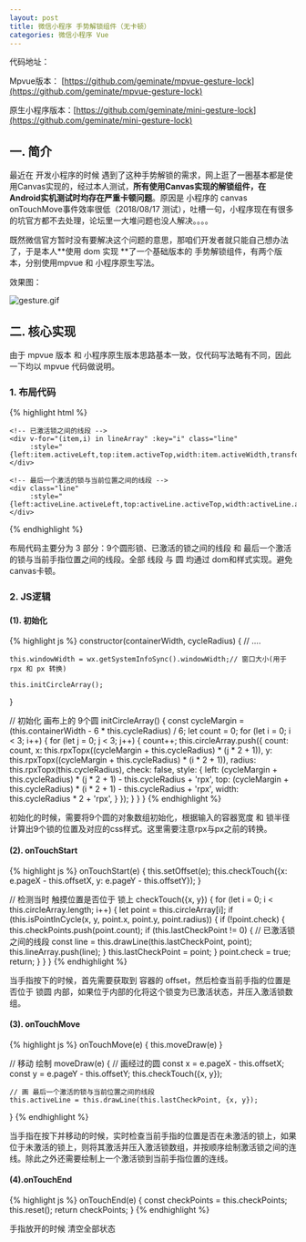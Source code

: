 ```yaml
---
layout: post
title: 微信小程序 手势解锁组件（无卡顿）
categories: 微信小程序 Vue
---
```


代码地址：

Mpvue版本： [https://github.com/geminate/mpvue-gesture-lock](https://github.com/geminate/mpvue-gesture-lock)

原生小程序版本：[https://github.com/geminate/mini-gesture-lock](https://github.com/geminate/mini-gesture-lock)

## 一. 简介

最近在 开发小程序的时候 遇到了这种手势解锁的需求，网上逛了一圈基本都是使用Canvas实现的，经过本人测试，**所有使用Canvas实现的解锁组件，在Android实机测试时均存在严重卡顿问题**。原因是 小程序的 canvas onTouchMove事件效率很低（2018/08/17 测试），吐槽一句，小程序现在有很多的坑官方都不去处理，论坛里一大堆问题也没人解决。。。。

既然微信官方暂时没有要解决这个问题的意思，那咱们开发者就只能自己想办法了，于是本人**使用 dom 实现 **了一个基础版本的 手势解锁组件，有两个版本，分别使用mpvue 和 小程序原生写法。

效果图：

![gesture.gif](https://geminate.github.io/assets/images/2018/gesture.gif)

## 二. 核心实现

由于 mpvue 版本 和 小程序原生版本思路基本一致，仅代码写法略有不同，因此一下均以 mpvue 代码做说明。

### 1\. 布局代码

{% highlight html %}
<div class="gesture-lock"
       :class="{error:error}"
       :style="{width: containerWidth +'rpx', height:containerWidth +'rpx'}"
       @touchstart="onTouchStart"
       @touchmove="onTouchMove"
       @touchend="onTouchEnd"
  >
    <!-- 9 个圆 -->
    <div v-for="(item,i) in circleArray" :key="i" class="cycle" :class="{check:item.check}"
         :style="{left:item.style.left,top:item.style.top,width:item.style.width,height:item.style.width}">
    </div>

    <!-- 已激活锁之间的线段 -->
    <div v-for="(item,i) in lineArray" :key="i" class="line"
         :style="{left:item.activeLeft,top:item.activeTop,width:item.activeWidth,transform:'rotate('+item.activeRotate+')'}">
    </div>

    <!-- 最后一个激活的锁与当前位置之间的线段 -->
    <div class="line"
         :style="{left:activeLine.activeLeft,top:activeLine.activeTop,width:activeLine.activeWidth,transform:'rotate('+activeLine.activeRotate+')'}">
    </div>
  </div>
{% endhighlight %}

布局代码主要分为 3 部分：9个圆形锁、已激活的锁之间的线段 和 最后一个激活的锁与当前手指位置之间的线段。全部 线段 与 圆 均通过 dom和样式实现。避免canvas卡顿。

### 2\. JS逻辑

#### (1). 初始化

{% highlight js %}
constructor(containerWidth, cycleRadius) {
    // ....

    this.windowWidth = wx.getSystemInfoSync().windowWidth;// 窗口大小(用于rpx 和 px 转换)

    this.initCircleArray();
  }

  // 初始化 画布上的 9个圆
  initCircleArray() {
    const cycleMargin = (this.containerWidth - 6 * this.cycleRadius) / 6;
    let count = 0;
    for (let i = 0; i < 3; i++) {
      for (let j = 0; j < 3; j++) {
        count++;
        this.circleArray.push({
          count: count,
          x: this.rpxTopx((cycleMargin + this.cycleRadius) * (j * 2 + 1)),
          y: this.rpxTopx((cycleMargin + this.cycleRadius) * (i * 2 + 1)),
          radius: this.rpxTopx(this.cycleRadius),
          check: false,
          style: {
            left: (cycleMargin + this.cycleRadius) * (j * 2 + 1) - this.cycleRadius + 'rpx',
            top: (cycleMargin + this.cycleRadius) * (i * 2 + 1) - this.cycleRadius + 'rpx',
            width: this.cycleRadius * 2 + 'rpx',
          }
        });
      }
    }
  }
{% endhighlight %}

初始化的时候，需要将9个圆的对象数组初始化，根据输入的容器宽度 和 锁半径计算出9个锁的位置及对应的css样式。这里需要注意rpx与px之前的转换。

#### (2). onTouchStart

{% highlight js %}
onTouchStart(e) {
    this.setOffset(e);
    this.checkTouch({x: e.pageX - this.offsetX, y: e.pageY - this.offsetY});
 }

// 检测当时 触摸位置是否位于 锁上
  checkTouch({x, y}) {
    for (let i = 0; i < this.circleArray.length; i++) {
      let point = this.circleArray[i];
      if (this.isPointInCycle(x, y, point.x, point.y, point.radius)) {
        if (!point.check) {
          this.checkPoints.push(point.count);
          if (this.lastCheckPoint != 0) {
            // 已激活锁之间的线段
            const line = this.drawLine(this.lastCheckPoint, point);
            this.lineArray.push(line);
          }
          this.lastCheckPoint = point;
        }
        point.check = true;
        return;
      }
    }
  }
{% endhighlight %}

当手指按下的时候，首先需要获取到 容器的 offset，然后检查当前手指的位置是否位于 锁圆 内部，如果位于内部的化将这个锁变为已激活状态，并压入激活锁数组。

#### (3). onTouchMove

{% highlight js %}
onTouchMove(e) {
    this.moveDraw(e)
  }

// 移动 绘制
  moveDraw(e) {
    // 画经过的圆
    const x = e.pageX - this.offsetX;
    const y = e.pageY - this.offsetY;
    this.checkTouch({x, y});

    // 画 最后一个激活的锁与当前位置之间的线段
    this.activeLine = this.drawLine(this.lastCheckPoint, {x, y});
  }
{% endhighlight %}

当手指在按下并移动的时候，实时检查当前手指的位置是否在未激活的锁上，如果位于未激活的锁上，则将其激活并压入激活锁数组，并按顺序绘制激活锁之间的连线。除此之外还需要绘制上一个激活锁到当前手指位置的连线。

#### (4).onTouchEnd

{% highlight js %}
onTouchEnd(e) {
    const checkPoints = this.checkPoints;
    this.reset();
    return checkPoints;
  }
{% endhighlight %}

手指放开的时候 清空全部状态
